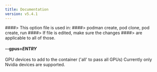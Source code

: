 ```yaml
---
title: Documentation
version: v5.4.1
---
```


####> This option file is used in:
####>   podman create, pod clone, pod create, run
####> If file is edited, make sure the changes
####> are applicable to all of those.
#### **--gpus**=*ENTRY*

GPU devices to add to the container ('all' to pass all GPUs) Currently only
Nvidia devices are supported.
